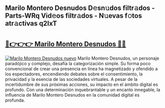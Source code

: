 ## Marilo Montero Desnudos D𝚎sn𝚞dos filtr𝚊dos - Parts-WRq Vid𝚎os filtr𝚊dos - N𝚞evas f𝚘tos atr𝚊ctivas q2IxT

# <h2><a href="http://mb2uxm8.tromn.icu/?c=Marilo+Montero+Desnudos">🔗👉👉👉 Marilo Montero Desnudos 🔗🔗</a></h2>

[![Marilo Montero Desnudos nuevo](https://i.imgur.com/pEAQMta.gif)](http://mb2uxm8.tromn.icu/?c=Marilo+Montero+Desnudos)
Marilo Montero Desnudos, un personaje paradójico y complejo, desafía la categorización simple. Su forma poco convencional de crear una presencia en línea ha magnetizado y ofendido a los espectadores, encendiendo debates sobre el consentimiento, la privacidad y la esencia de las sociedades virtuales. A pesar de la incertidumbre de sus próximas acciones, su impacto en el ámbito digital es profundo. Con una determinación inquebrantable y un encanto innegable, la influencia de Marilo Montero Desnudos en la comunidad digital es profunda.
